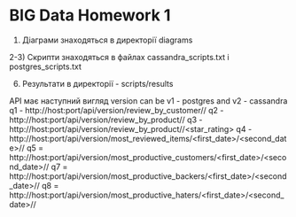 # BIG Data Homework 1


1) Діаграми знаходяться в директорії diagrams


2-3) Скрипти знаходяться в файлах cassandra_scripts.txt і postgres_scripts.txt


6) Результати в директорії - scripts/results

API має наступний вигляд 
version can be v1 - postgres and v2 - cassandra
q1 - http://host:port/api/version/review_by_customer/<id>/
q2 - http://host:port/api/version/review_by_product/<id>/
q3 - http://host:port/api/version/review_by_product/<id>/<star_rating>
q4 - http://host:port/api/version/most_reviewed_items/<first_date>/<second_date>/<N>/
q5 = http://host:port/api/version/most_productive_customers/<first_date>/<second_date>/<N>/
q7 = http://host:port/api/version/most_productive_backers/<first_date>/<second_date>/<N>/
q8 = http://host:port/api/version/most_productive_haters/<first_date>/<second_date>/<N>/
